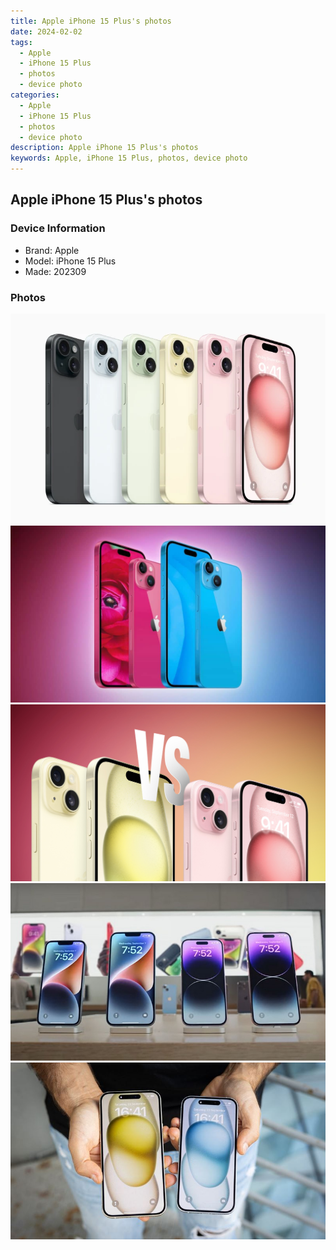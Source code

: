 ```yaml
---
title: Apple iPhone 15 Plus's photos
date: 2024-02-02
tags: 
  - Apple
  - iPhone 15 Plus
  - photos
  - device photo
categories: 
  - Apple
  - iPhone 15 Plus
  - photos
  - device photo
description: Apple iPhone 15 Plus's photos
keywords: Apple, iPhone 15 Plus, photos, device photo
---
```


## Apple iPhone 15 Plus's photos

### Device Information

- Brand: Apple
- Model: iPhone 15 Plus
- Made: 202309

### Photos

![/images/best-assets/devices/apple/apple-iphone-15-plus/1.jpg](/images/best-assets/devices/apple/apple-iphone-15-plus/1.jpg)
![/images/best-assets/devices/apple/apple-iphone-15-plus/2.jpg](/images/best-assets/devices/apple/apple-iphone-15-plus/2.jpg)
![/images/best-assets/devices/apple/apple-iphone-15-plus/3.jpg](/images/best-assets/devices/apple/apple-iphone-15-plus/3.jpg)
![/images/best-assets/devices/apple/apple-iphone-15-plus/4.jpg](/images/best-assets/devices/apple/apple-iphone-15-plus/4.jpg)
![/images/best-assets/devices/apple/apple-iphone-15-plus/5.jpg](/images/best-assets/devices/apple/apple-iphone-15-plus/5.jpg)
